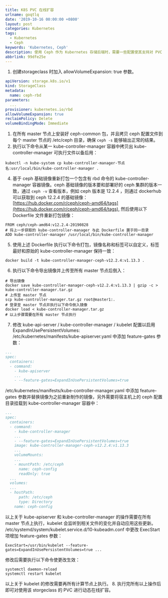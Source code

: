 ```yaml
---
title: K8S PVC 在线扩容
urlname: goqtlq
date: '2019-10-16 00:00:00 +0800'
layout: post
categories: Kubernetes
tags:
  - Kubernetes
  - Ceph
keywords: 'Kubernetes, Ceph'
description: 使用 Ceph 作为 Kubernetes 存储后端时，需要一些配置使其支持对 PVC 的在线扩容。
abbrlink: 99dfe25e
---
```



1. 创建storageclass 时加入 allowVolumeExpansion: true 参数。
```yaml
apiVersion: storage.k8s.io/v1
kind: StorageClass
metadata:
  name: ceph-rbd
parameters:
  ...
provisioner: kubernetes.io/rbd
allowVolumeExpansion: true
reclaimPolicy: Delete
volumeBindingMode: Immediate
```

1. 在所有 master 节点上安装好 ceph-common 包，并且拷贝 ceph 配置文件到每个 master 节点的 /etc/ceph 目录，确保 `ceph -s` 能够输出正常的结果。
1. 执行以下命令从某一 kube-controller-manager 容器中拷贝出 kube-controller-manager 可执行文件以备后用：
```
kubectl -n kube-system cp kube-controller-manager-节点名:usr/local/bin/kube-controller-manager .
```

4. 基于 ceph 基础镜像重新打包一个包含有 rbd 命令的 kube-controller-manager 容器镜像。ceph 基础镜像的版本要和部署好的 ceph 集群的版本一致，通过 `ceph -v` 查看版本，例如 ceph 版本是 12.2.4 ，则通过 dockerhub 可以获取到 ceph 12.2.4 的基础镜像：[https://hub.docker.com/r/ceph/ceph-amd64/tags](https://hub.docker.com/r/ceph/ceph-amd64/tags), 然后使用以下 Dockerfile 文件重新打包镜像：
```
FROM ceph/ceph-amd64:v12.2.4-20190828
# 将上一步获取的 kube-controller-manager 与此 Dockerfile 置于同一目录
ADD kube-controller-manager /usr/local/bin/kube-controller-manager
```

5. 使用上述 Dockerfile 执行以下命令打包，镜像名称和标签可以自定义，标签最好和原始的 kube-controller-manager 保持一致：
```
docker build -t kube-controller-manager-ceph-v12.2.4:v1.13.3 .
```

6. 执行以下命令导出镜像并上传至所有 master 节点后倒入：
```
# 导出镜像
docker save kube-controller-manager-ceph-v12.2.4:v1.13.3 | gzip -c > kube-controller-manager.tar.gz
# 上传至 master 节点
scp kube-controller-manager.tar.gz root@master1:.
# 登录至 master 节点并执行以下命令倒入镜像
docker load < kube-controller-manager.tar.gz
# 以上步骤需要在所有 master 节点执行
```

7. 修改 kube-api-server / kube-controller-manager / kubelet 配置以启用 ExpandInUsePersistentVolumes:
<br />/etc/kubernetes/manifests/kube-apiserver.yaml 中添加 feature-gates 参数：
```yaml
...
spec:
  containers:
  - command:
    - kube-apiserver
    ...
    - --feature-gates=ExpandInUsePersistentVolumes=true
```
/etc/kubernetes/manifests/kube-controller-manager.yaml 中添加 feature-gates 参数并替换镜像为之前重新制作的镜像，另外需要将宿主机上的 ceph 配置目录挂载到 kube-controller-manager 容器中：
```yaml
...
spec:
  containers:
  - command:
    - kube-controller-manager
    ...
    - --feature-gates=ExpandInUsePersistentVolumes=true
    image: kube-controller-manager-ceph-v12.2.4:v1.13.3
    ...
    volumeMounts:
    ...
    - mountPath: /etc/ceph
      name: ceph-config
      readOnly: true
  ...
  volumes:
  ...
  - hostPath:
      path: /etc/ceph
      type: Directory
    name: ceph-config
```
以上关于 kube-apiserver 和 kube-controller-manager 的操作需要在所有 master 节点上执行，kubelet 会监听到相关文件的变化并自动应用这些更新。
<br />/etc/systemd/system/kubelet.service.d/10-kubeadm.conf 中更改 ExecStart 项增加 feature-gates 参数：
```
ExecStart=/usr/bin/kubelet --feature-gates=ExpandInUsePersistentVolumes=true ...
```
修改后需要执行以下命令使更改生效：
```
systemctl daemon-reload
systemctl restart kubelet
```
以上关于 kubelet 的修改需要再所有计算节点上执行。
8. 执行完所有以上操作后即可对使用该 storgeclass 的 PVC 进行动态在线扩容。

